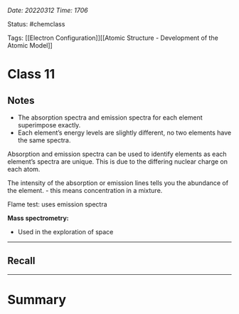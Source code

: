 *Date: 20220312 Time: 1706*


Status: #chemclass

Tags: [[Electron Configuration]][[Atomic Structure - Development of the Atomic Model]]


# Class 11


## Notes

-   The absorption spectra and emission spectra for each element superimpose exactly.
-   Each element’s energy levels are slightly different, no two elements have the same spectra.

Absorption and emission spectra can be used to identify elements as each element’s spectra are unique. This is due to the differing nuclear charge on each atom.

The intensity of the absorption or emission lines tells you the abundance of the element. - this means concentration in a mixture.

Flame test: uses emission spectra

**Mass spectrometry:**

-   Used in the exploration of space




---
## Recall








---

# Summary